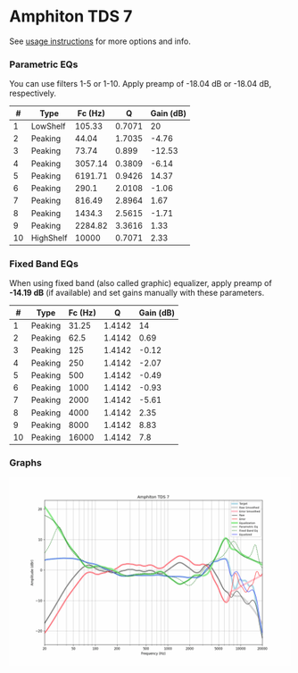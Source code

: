 # Amphiton TDS 7
See [usage instructions](https://github.com/jaakkopasanen/AutoEq#usage) for more options and info.

### Parametric EQs
You can use filters 1-5 or 1-10. Apply preamp of -18.04 dB or -18.04 dB, respectively.

|   # | Type      |   Fc (Hz) |      Q |   Gain (dB) |
|-----|-----------|-----------|--------|-------------|
|   1 | LowShelf  |    105.33 | 0.7071 |       20    |
|   2 | Peaking   |     44.04 | 1.7035 |       -4.76 |
|   3 | Peaking   |     73.74 | 0.899  |      -12.53 |
|   4 | Peaking   |   3057.14 | 0.3809 |       -6.14 |
|   5 | Peaking   |   6191.71 | 0.9426 |       14.37 |
|   6 | Peaking   |    290.1  | 2.0108 |       -1.06 |
|   7 | Peaking   |    816.49 | 2.8964 |        1.67 |
|   8 | Peaking   |   1434.3  | 2.5615 |       -1.71 |
|   9 | Peaking   |   2284.82 | 3.3616 |        1.33 |
|  10 | HighShelf |  10000    | 0.7071 |        2.33 |

### Fixed Band EQs
When using fixed band (also called graphic) equalizer, apply preamp of **-14.19 dB** (if available) and set gains manually with these parameters.

|   # | Type    |   Fc (Hz) |      Q |   Gain (dB) |
|-----|---------|-----------|--------|-------------|
|   1 | Peaking |     31.25 | 1.4142 |       14    |
|   2 | Peaking |     62.5  | 1.4142 |        0.69 |
|   3 | Peaking |    125    | 1.4142 |       -0.12 |
|   4 | Peaking |    250    | 1.4142 |       -2.07 |
|   5 | Peaking |    500    | 1.4142 |       -0.49 |
|   6 | Peaking |   1000    | 1.4142 |       -0.93 |
|   7 | Peaking |   2000    | 1.4142 |       -5.61 |
|   8 | Peaking |   4000    | 1.4142 |        2.35 |
|   9 | Peaking |   8000    | 1.4142 |        8.83 |
|  10 | Peaking |  16000    | 1.4142 |        7.8  |

### Graphs
![](./Amphiton%20TDS%207.png)
